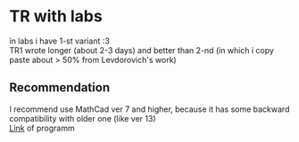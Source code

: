 # TR with labs
in labs i have 1-st variant :3</br>
TR1 wrote longer (about 2-3 days) and better than 2-nd (in which i copy paste about > 50% from Levdorovich's work)
## Recommendation
I recommend use MathCad ver 7 and higher, because it has some backward compatibility with older one (like ver 13) </br>
[Link](https://rutracker.org/forum/viewtopic.php?t=6023546) of programm
